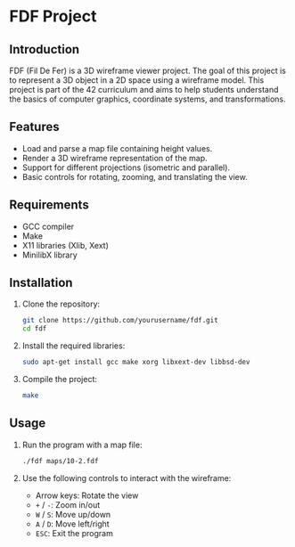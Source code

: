 # FDF Project

## Introduction

FDF (Fil De Fer) is a 3D wireframe viewer project. The goal of this project is to represent a 3D object in a 2D space using a wireframe model. This project is part of the 42 curriculum and aims to help students understand the basics of computer graphics, coordinate systems, and transformations.

## Features

- Load and parse a map file containing height values.
- Render a 3D wireframe representation of the map.
- Support for different projections (isometric and parallel).
- Basic controls for rotating, zooming, and translating the view.

## Requirements

- GCC compiler
- Make
- X11 libraries (Xlib, Xext)
- MinilibX library

## Installation

1. Clone the repository:
   ```sh
   git clone https://github.com/yourusername/fdf.git
   cd fdf
   ```

2. Install the required libraries:
   ```sh
   sudo apt-get install gcc make xorg libxext-dev libbsd-dev
   ```

3. Compile the project:
   ```sh
   make
   ```

## Usage

1. Run the program with a map file:
   ```sh
   ./fdf maps/10-2.fdf
   ```

2. Use the following controls to interact with the wireframe:
   - Arrow keys: Rotate the view
   - `+` / `-`: Zoom in/out
   - `W` / `S`: Move up/down
   - `A` / `D`: Move left/right
   - `ESC`: Exit the program
